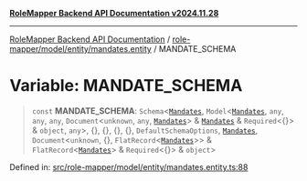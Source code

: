 [**RoleMapper Backend API Documentation v2024.11.28**](../../../../../README.md)

***

[RoleMapper Backend API Documentation](../../../../../modules.md) / [role-mapper/model/entity/mandates.entity](../README.md) / MANDATE\_SCHEMA

# Variable: MANDATE\_SCHEMA

> `const` **MANDATE\_SCHEMA**: `Schema`\<[`Mandates`](../classes/Mandates.md), `Model`\<[`Mandates`](../classes/Mandates.md), `any`, `any`, `any`, `Document`\<`unknown`, `any`, [`Mandates`](../classes/Mandates.md)\> & [`Mandates`](../classes/Mandates.md) & `Required`\<\{\}\> & `object`, `any`\>, \{\}, \{\}, \{\}, \{\}, `DefaultSchemaOptions`, [`Mandates`](../classes/Mandates.md), `Document`\<`unknown`, \{\}, `FlatRecord`\<[`Mandates`](../classes/Mandates.md)\>\> & `FlatRecord`\<[`Mandates`](../classes/Mandates.md)\> & `Required`\<\{\}\> & `object`\>

Defined in: [src/role-mapper/model/entity/mandates.entity.ts:88](https://github.com/FlowCraft-AG/RoleMapper/blob/cdd9e5010cc7adeee46f58ea0abd91d186332c1d/backend/src/role-mapper/model/entity/mandates.entity.ts#L88)
